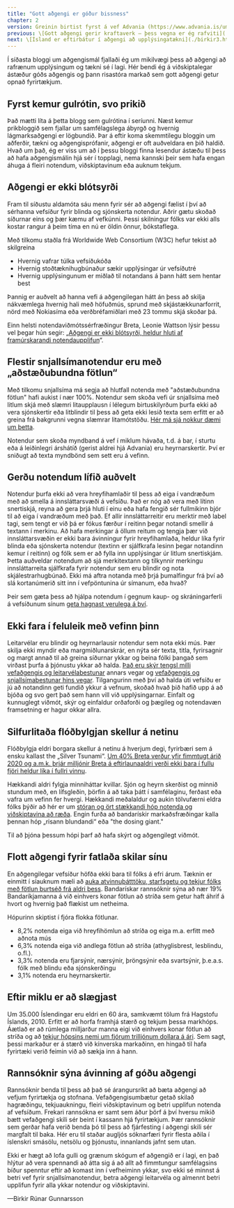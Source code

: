 ```yaml
---
title: "Gott aðgengi er góður bissness"
chapter: 2
version: Greinin birtist fyrst á vef Advania (https://www.advania.is/um-advania/markadsmal/blogg/blogg/2013/04/30/Gott-adgengi-er-godur-bissness/) í apríl 2013. Afritað með leyfi höfunds.
previous: \[Gott aðgengi gerir kraftaverk – þess vegna er ég rafviti](./birkir1.html)
next: \[Ísland er eftirbátur í aðgengi að upplýsingatækni](./birkir3.html)
---
```


Í síðasta bloggi um aðgengismál fjallaði ég um mikilvægi þess að aðgengi að rafrænum upplýsingum og tækni sé í lagi. Hér bendi ég á viðskiptalegar ástæður góðs aðgengis og þann risastóra markað sem gott aðgengi getur opnað fyrirtækjum.

## Fyrst kemur gulrótin, svo prikið

Það mætti líta á þetta blogg sem gulrótina í seríunni. Næst kemur prikbloggið sem fjallar um samfélagslega ábyrgð og hvernig lágmarksaðgengi er lögbundið. Þar á eftir koma skemmtilegu bloggin um aðferðir, tækni og aðgengisprófanir, aðgengi er oft auðveldara en þið haldið. Hvað um það, ég er viss um að í þessu bloggi finna lesendur ástæðu til þess að hafa aðgengismálin hjá sér í topplagi, nema kannski þeir sem hafa engan áhuga á fleiri notendum, viðskiptavinum eða auknum tekjum.

## Aðgengi er ekki blótsyrði

Fram til síðustu aldamóta sáu menn fyrir sér að aðgengi fælist í því að sérhanna vefsíður fyrir blinda og sjónskerta notendur. Aðrir gætu skoðað síðurnar eins og þær kæmu af vefkúnni. Þessi skilningur fólks var ekki alls kostar rangur á þeim tíma en nú er öldin önnur, bókstaflega.

Með tilkomu staðla frá Worldwide Web Consortium (W3C) hefur tekist að skilgreina

* Hvernig vafrar túlka vefsíðukóða
* Hvernig stoðtæknihugbúnaður sækir upplýsingar úr vefsíðutré
* Hvernig upplýsingunum er miðlað til notandans á þann hátt sem hentar best

Þannig er auðvelt að hanna vefi á aðgengilegan hátt án þess að skilja nákvæmlega hvernig hali með höfuðmús, sprund með skjástækkunarforrit, nörd með Nokiasíma eða verðbréfamiðlari með 23 tommu skjá skoðar þá.

Einn helsti notendaviðmótssérfræðingur Breta, Leonie Wattson lýsir þessu vel þegar hún segir: „[Aðgengi er ekki blótsyrði, heldur hluti af framúrskarandi notendaupplifun](http://www.nomensa.com/blog/2012/accessibility-is-part-of-ux-it-isnt-a-swear-word/)“.

## Flestir snjallsímanotendur eru með „aðstæðubundna fötlun“

Með tilkomu snjallsíma má segja að hlutfall notenda með "aðstæðubundna fötlun" hafi aukist í nær 100%. Notendur sem skoða vefi úr snjallsíma með litlum skjá með slæmri litaupplausn í lélegum birtuskilyrðum þurfa ekki að vera sjónskertir eða litblindir til þess að geta ekki lesið texta sem erfitt er að greina frá bakgrunni vegna slæmrar litamótstöðu. [Hér má sjá nokkur dæmi um þetta](http://contrastrebellion.com/).

Notendur sem skoða myndband á vef í miklum hávaða, t.d. á bar, í sturtu eða á leiðinlegri árshátíð (gerist aldrei hjá Advania) eru heyrnarskertir. Því er sniðugt að texta myndbönd sem sett eru á vefinn.

## Gerðu notendum lífið auðvelt

Notendur þurfa ekki að vera hreyfihamlaðir til þess að eiga í vandræðum með að smella á innsláttarsvæði á vefsíðu. Það er nóg að vera með lítinn snertiskjá, reyna að gera þrjá hluti í einu eða hafa fengið sér fullmikinn bjór til að eiga í vandræðum með það. Ef allir innsláttarreitir eru merktir með label tagi, sem tengt er við þá er fókus færður í reitinn þegar notandi smellir á textann í merkinu. Að hafa merkingar á öllum reitum og tengja þær við innsláttarsvæðin er ekki bara ávinningur fyrir hreyfihamlaða, heldur líka fyrir blinda eða sjónskerta notendur (textinn er sjálfkrafa lesinn þegar notandinn kemur í reitinn) og fólk sem er að fylla inn upplýsingar úr litlum snertiskjám. Þetta auðveldar notendum að sjá merkitextann og tilkynnir merkingu innsláttarreita sjálfkrafa fyrir notendur sem eru blindir og nota skjálestrarhugbúnað.
Ekki má aftra notanda með þrjá þumalfingur frá því að slá kortanúmerið sitt inn í vefpöntunina úr símanum, eða hvað?

Þeir sem gæta þess að hjálpa notendum í gegnum kaup- og skráningarferli á vefsíðunum sínum [geta hagnast verulega á því](http://www.digitalstrategyconsulting.com/netimperative/news/2013/04/case_study_barnardos_gets_17_rise_in_online_donations_after_web_revamp.php).

## Ekki fara í feluleik með vefinn þinn

Leitarvélar eru blindir og heyrnarlausir notendur sem nota ekki mús. Þær skilja ekki myndir eða margmiðlunarskrár, en nýta sér texta, titla, fyrirsagnir og margt annað til að greina síðurnar ykkar og beina fólki þangað sem virðast þurfa á þjónustu ykkar að halda. [Það eru skýr tengsl milli vefaðgengis og leitarvélabestunar](http://webaim.org/blog/web-accessibility-and-seo) annars vegar og [vefaðgengis og snjallsímabestunar hins vegar](http://www.w3.org/TR/mwbp-wcag). Tilgangurinn með því að halda úti vefsíðu er jú að notandinn geti fundið ykkur á vefnum, skoðað hvað þið hafið upp á að bjóða og svo gert það sem hann vill við upplýsingarnar. Einfalt og kunnuglegt viðmót, skýr og einfaldur orðaforði og þægileg og notendavæn framsetning er hagur okkar allra.

## Silfurlitaða flóðbylgjan skellur á netinu

Flóðbylgja eldri borgara skellur á netinu á hverjum degi, fyrirbæri sem á ensku kallast the „Silver Tsunami“. [Um 40% Breta verður yfir fimmtugt árið 2020 og a.m.k. þrjár milljónir Breta á eftirlaunaaldri verði ekki bara í fullu fjöri heldur líka í fullri vinnu](http://www.equalitylink.co.uk/ff.html).

Hækkandi aldri fylgja minniháttar kvillar. Sjón og heyrn skerðist og minnið stundum með, en lífsgleðin, þörfin á að taka þátt í samfélaginu, ferðast eða vafra um vefinn fer hvergi. Hækkandi meðalaldur og aukin tölvufærni eldra fólks þýðir að hér er um [stóran og ört stækkandi hóp notenda og viðskiptavina að ræða](http://www.newmediatrendwatch.com/markets-by-country/17-usa/123-demographics?showall=1). Engin furða að bandarískir markaðsfræðingar kalla þennan hóp „risann blundandi“ eða "the dosing giant."

Til að þjóna þessum hópi þarf að hafa skýrt og aðgengilegt viðmót.

## Flott aðgengi fyrir fatlaða skilar sínu

En aðgengilegar vefsíður höfða ekki bara til fólks á efri árum. Tæknin er einmitt í síauknum mæli að [auka atvinnuþátttöku, starfsgetu og tekjur fólks með fötlun burtséð frá aldri þess](http://www.interactiveaccessibility.com/accessibility-statistics#). Bandarískar rannsóknir sýna að nær 19% Bandaríkjamanna á við einhvers konar fötlun að stríða sem getur haft áhrif á hvort og hvernig það flækist um netheima.

Hópurinn skiptist í fjóra flokka fötlunar.

* 8,2% notenda eiga við hreyfihömlun að stríða og eiga m.a. erfitt með aðnota mús
* 6,3% notenda eiga við andlega fötlun að stríða (athyglisbrest, lesblindu, o.fl.).
* 3,3% notenda eru fjarsýnir, nærsýnir, þröngsýnir eða svartsýnir, þ.e.a.s. fólk með blindu eða sjónskerðingu
* 3,1% notenda eru heyrnarskertir.

## Eftir miklu er að slægjast

Um 35.000 Íslendingar eru eldri en 60 ára, samkvæmt tölum frá Hagstofu Íslands, 2010. Erfitt er að horfa framhjá stærð og tekjum þessa markhóps. Áætlað er að rúmlega milljarður manna eigi við einhvers konar fötlun að stríða og að [tekjur hópsins nemi um fjórum trilljónum dollara á ári](http://www.bbc.co.uk/ouch/opinion/disability-employment.shtml). Sem sagt, þessi markaður er á stærð við kínverska markaðinn, en hingað til hafa fyrirtæki verið feimin við að sækja inn á hann.

## Rannsóknir sýna ávinning af góðu aðgengi

Rannsóknir benda til þess að það sé árangursríkt að bæta aðgengi að vefjum fyrirtækja og stofnana. Vefaðgengisumbætur getað skilað hagræðingu, tekjuaukningu, fleiri viðskiptavinum og betri upplifun notenda af vefsíðum. Frekari rannsókna er samt sem áður þörf á því hversu mikið bætt vefaðgengi skili sér beint í kassann hjá fyrirtækjum. Þær rannsóknir sem gerðar hafa verið benda þó til þess að fjárfesting í aðgengi skili sér margfalt til baka. Hér eru til staðar augljós sóknarfæri fyrir flesta aðila í íslenskri smásölu, netsölu og þjónustu, innanlands jafnt sem utan.

Ekki er hægt að lofa gulli og grænum skógum ef aðgengið er í lagi, en það hlýtur að vera spennandi að átta sig á að allt að fimmtungur samfélagsins bíður spenntur eftir að komast inn í vefheiminn ykkar, svo ekki sé minnst á betri vef fyrir snjallsímanotendur, betra aðgengi leitarvéla og almennt betri upplifun fyrir alla ykkar notendur og viðskiptavini.

—Birkir Rúnar Gunnarsson
